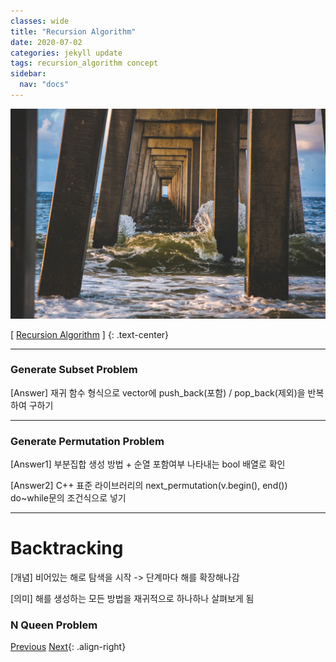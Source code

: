 ```yaml
---
classes: wide
title: "Recursion Algorithm"
date: 2020-07-02
categories: jekyll update
tags: recursion_algorithm concept
sidebar:
  nav: "docs"
---
```


![Image of Recursion Algorithm](/assets/images/recursion_algorithm.jpg "Recursion Algorithm")

[ [Recursion Algorithm](https://en.wikipedia.org/wiki/Recursion_(computer_science), "Wikipedia (Recursion Algorithm)") ]
{: .text-center}    
***
### Generate Subset Problem  

[Answer] 재귀 함수 형식으로 vector에 push_back(포함) / pop_back(제외)을 반복하여 구하기

***
### Generate Permutation Problem  

[Answer1] 부분집합 생성 방법 + 순열 포함여부 나타내는 bool 배열로 확인

[Answer2] C++ 표준 라이브러리의 next_permutation(v.begin(), end()) do~while문의 조건식으로 넣기

***
# Backtracking  
[개념] 비어있는 해로 탐색을 시작 -> 단계마다 해를 확장해나감

[의미] 해를 생성하는 모든 방법을 재귀적으로 하나하나 살펴보게 됨

### N Queen Problem


<a href="https://changpulmu.github.io/jekyll/update/Recursion-Algorithm-post/" class="btn btn--inverse btn--large">Previous</a>
<a href="https://changpulmu.github.io/jekyll/update/bit-Operation-post/" class="btn btn--inverse btn--large">Next</a>{: .align-right}
